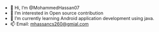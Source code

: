 - 👋 Hi, I’m @MohammedHassan07
- 👀 I’m interested in Open source contribution
- 🌱 I’m currently learning Android application development using java.
- 📫 Email: mhassancs260@gmial.com

<!---
MohammedHassan07/MohammedHassan07 is a ✨ special ✨ repository because its `README.md` (this file) appears on your GitHub profile.
You can click the Preview link to take a look at your changes.
--->
